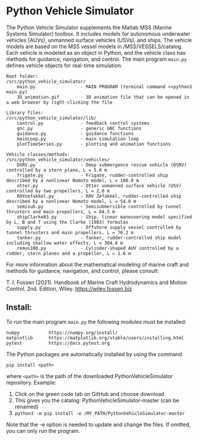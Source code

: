 # Python Vehicle Simulator

The Python Vehicle Simulator supplements the Matlab MSS (Marine Systems Simulator) toolbox. It includes models for autonomous underwater vehicles (AUVs), unmanned surface vehicles (USVs), and ships. The vehicle models are based on the MSS vessel models in /MSS/VESSELS/catalog. Each vehicle is modeled as an object in Python, and the vehicle class has methods for guidance, navigation, and control. The main program ```main.py``` defines vehicle objects for real-time simulation. 

    Root folder:
    /src/python_vehicle_simulator/ 
        main.py                 - MAIN PROGRAM (terminal command >>python3 main.py)
        3D_animation.gif        - 3D animation file that can be opened in a web browser by right-clicking the file   
        
    Library files:
    /src/python_vehicle_simulator/lib/         
        control.py              - feedback control systems
        gnc.py                  - generic GNC functions
        guidance.py             - guidance functions        
        mainLoop.py             - main simulation loop
        plotTimeSeries.py       - plotting and animation functions

    Vehicle classes/methods: 
    /src/python_vehicle_simulator/vehicles/              
        DSRV.py                 - Deep submergence rescue vehicle (DSRV) controlled by a stern plane, L = 5.0 m
        frigate.py              - Frigate, rudder-controlled ship described by a nonlinear Nomoto model, L = 100.0 m
        otter.py                - Otter unmanned surface vehicle (USV) controlled by two propellers, L = 2.0 m
        ROVzefakkel.py          - ROV Zefakkel, rudder-controlled ship described by a nonlinear Nomoto model, L = 54.0 m
        semisub.py              - Semisubmersible controlled by tunnel thrusters and main propellers, L = 84.5 m
        shipClarke83.py         - Ship, linear maneuvering model specified by L, B and T using the Clarke (1983) formulas
        supply.py               - Offshore supply vessel controlled by tunnel thrusters and main propellers, L = 76.2 m
        tanker.py               - Tanker, rudder-controlled ship model including shallow water effects, L = 304.8 m
        remus100.py             - Cylinder-shaped AUV controlled by a rudder, stern planes and a propeller, L = 1.6 m        
        
For more information about the mathematical modeling of marine craft and methods for guidance, navigation, and control, please consult:

T. I. Fossen (2021). Handbook of Marine Craft Hydrodynamics and Motion Control. 2nd. Edition, Wiley. 
https://wiley.fossen.biz

## Install:
To run the main program ```main.py``` the following modules must be installed:

    numpy           https://numpy.org/install/
    matplotlib      https://matplotlib.org/stable/users/installing.html
    pytest          https://docs.pytest.org

The Python packages are automatically installed by using the command

```pip install <path>```

where ```<path>``` is the path of the downloaded PythonVehicleSimulator repository. Example:

1. Click on the green code tab on GitHub and choose download
2. This gives you the catalog: PythonVehicleSimulator-master (can be renamed)
3. ```python3 -m pip install -e /MY_PATH/PythonVehicleSimulator-master```

Note that the -e option is needed to update and change the files. If omitted, you can only run the program.
